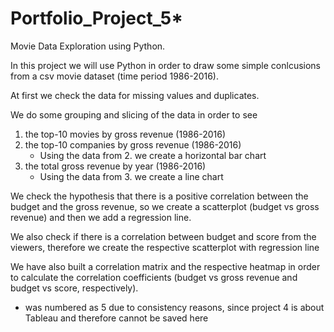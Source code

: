 # Portfolio_Project_5*
Movie Data Exploration using Python. 

In this project we will use Python in order to draw some simple conlcusions from a csv movie dataset (time period 1986-2016).

At first we check the data for missing values and duplicates. 

We do some grouping and slicing of the data in order to see
  1. the top-10 movies by gross revenue (1986-2016)
  2. the top-10 companies by gross revenue (1986-2016)
      - Using the data from 2. we create a horizontal bar chart
  3. the total gross revenue by year (1986-2016)
      - Using the data from 3. we create a line chart 

We check the hypothesis that there is a positive correlation between the budget and the gross revenue, so we create a scatterplot (budget vs gross revenue) and then we add a regression line. 

We also check if there is a correlation between budget and score from the viewers, therefore we create the 
respective scatterplot with regression line

We have also built a correlation matrix and the respective heatmap in order to calculate the correlation coefficients (budget vs gross revenue and budget vs score, respectively).

* was numbered as 5 due to consistency reasons, since project 4 is about Tableau and therefore cannot be saved here 
